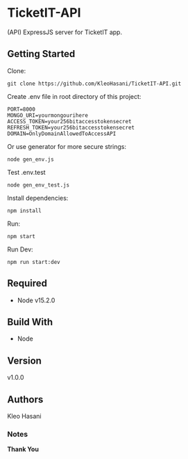 # TicketIT-API

(API) ExpressJS server for TicketIT app.

## Getting Started

Clone:

```git
git clone https://github.com/KleoHasani/TicketIT-API.git
```

Create .env file in root directory of this project:

```env
PORT=8000
MONGO_URI=yourmongourihere
ACCESS_TOKEN=your256bitaccesstokensecret
REFRESH_TOKEN=your256bitaccesstokensecret
DOMAIN=OnlyDomainAllowedToAccessAPI
```

Or use generator for more secure strings:

```node
node gen_env.js
```

Test .env.test

```node
node gen_env_test.js
```

Install dependencies:

```npm
npm install
```

Run:

```npm
npm start
```

Run Dev:

```npm
npm run start:dev
```

## Required

- Node v15.2.0

## Build With

- Node

## Version

v1.0.0

## Authors

Kleo Hasani

### Notes

**Thank You**

